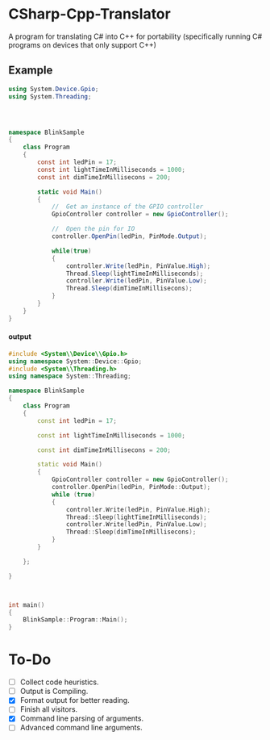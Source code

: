 # CSharp-Cpp-Translator
A program for translating C# into C++ for portability (specifically running C# programs on devices that only support C++)

##  Example

``` cs
using System.Device.Gpio;
using System.Threading;




namespace BlinkSample
{
    class Program
    {
        const int ledPin = 17;
        const int lightTimeInMilliseconds = 1000;
        const int dimTimeInMillisecons = 200;

        static void Main()
        {
            //  Get an instance of the GPIO controller
            GpioController controller = new GpioController();

            //  Open the pin for IO
            controller.OpenPin(ledPin, PinMode.Output);

            while(true)
            {
                controller.Write(ledPin, PinValue.High);
                Thread.Sleep(lightTimeInMilliseconds);
                controller.Write(ledPin, PinValue.Low);
                Thread.Sleep(dimTimeInMillisecons);
            }
        }
    }
}

```

#### output

``` cpp
#include <System\\Device\\Gpio.h>
using namespace System::Device::Gpio;
#include <System\\Threading.h>
using namespace System::Threading;

namespace BlinkSample
{
	class Program
	{
		const int ledPin = 17;

		const int lightTimeInMilliseconds = 1000;

		const int dimTimeInMillisecons = 200;

		static void Main()
		{
			GpioController controller = new GpioController();
			controller.OpenPin(ledPin, PinMode::Output);
			while (true)
			{
				controller.Write(ledPin, PinValue.High);
				Thread::Sleep(lightTimeInMilliseconds);
				controller.Write(ledPin, PinValue.Low);
				Thread::Sleep(dimTimeInMillisecons);
			}
		}

	};

}



int main()
{
	BlinkSample::Program::Main();
}

```

# To-Do

- [ ] Collect code heuristics.
- [ ] Output is Compiling.
- [x] Format output for better reading.
- [ ] Finish all visitors.
- [x] Command line parsing of arguments.
- [ ] Advanced command line arguments.
